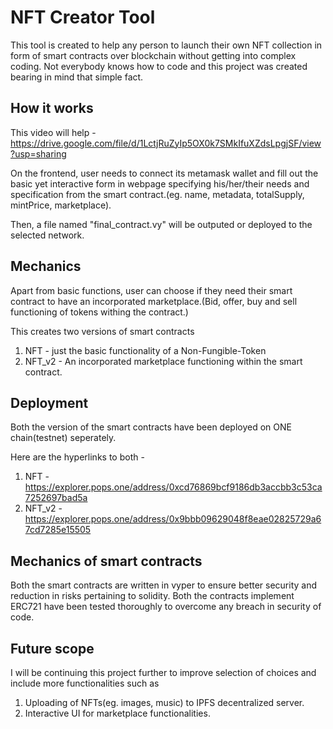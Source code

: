 # NFT Creator Tool
This tool is created to help any person to launch their own NFT collection in form of smart contracts over blockchain without getting into complex coding.
Not everybody knows how to code and this project was created bearing in mind that simple fact.



## How it works
This video will help - https://drive.google.com/file/d/1LctjRuZyIp5OX0k7SMkIfuXZdsLpgjSF/view?usp=sharing

On the frontend, user needs to connect its metamask wallet and fill out the basic yet interactive form in webpage specifying his/her/their needs and specification from the smart contract.(eg. name, metadata, totalSupply, mintPrice, marketplace).

Then, a file named "final_contract.vy" will be outputed or deployed to the selected network.



## Mechanics
Apart from basic functions, user can choose if they need their smart contract to have an incorporated marketplace.(Bid, offer, buy and sell functioning of tokens withing the contract.)

This creates two versions of smart contracts
1. NFT - just the basic functionality of a Non-Fungible-Token
2. NFT_v2 - An incorporated marketplace functioning within the smart contract.



## Deployment
Both the version of the smart contracts have been deployed on ONE chain(testnet) seperately.

Here are the hyperlinks to both -
1. NFT - https://explorer.pops.one/address/0xcd76869bcf9186db3accbb3c53ca7252697bad5a
2. NFT_v2 - https://explorer.pops.one/address/0x9bbb09629048f8eae02825729a67cd7285e15505



## Mechanics of smart contracts
Both the smart contracts are written in vyper to ensure better security and reduction in risks pertaining to solidity.
Both the contracts implement ERC721 have been tested thoroughly to overcome any breach in security of code.



## Future scope
I will be continuing this project further to improve selection of choices and include more functionalities such as
1. Uploading of NFTs(eg. images, music) to IPFS decentralized server.
2. Interactive UI for marketplace functionalities.
